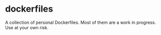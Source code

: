 dockerfiles
===========

A collection of personal Dockerfiles. Most of them are a work in progress. Use
at your own risk.

